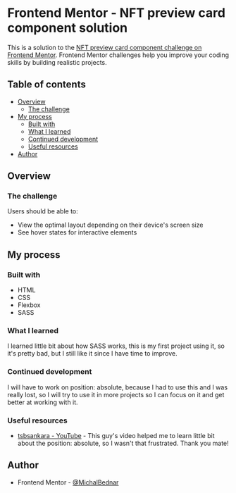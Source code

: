 # Frontend Mentor - NFT preview card component solution

This is a solution to the [NFT preview card component challenge on Frontend Mentor](https://www.frontendmentor.io/challenges/nft-preview-card-component-SbdUL_w0U). Frontend Mentor challenges help you improve your coding skills by building realistic projects. 

## Table of contents

- [Overview](#overview)
  - [The challenge](#the-challenge)
- [My process](#my-process)
  - [Built with](#built-with)
  - [What I learned](#what-i-learned)
  - [Continued development](#continued-development)
  - [Useful resources](#useful-resources)
- [Author](#author)


## Overview

### The challenge

Users should be able to:

- View the optimal layout depending on their device's screen size
- See hover states for interactive elements


## My process

### Built with

- HTML
- CSS
- Flexbox
- SASS

### What I learned

I learned little bit about how SASS works, this is my first project using it, so it's pretty bad, but I still like it since I have time to improve.

### Continued development

I will have to work on position: absolute, because I had to use this and I was really lost, so I will try to use it in more projects so I can focus on it and get better at working with it.

### Useful resources

- [tsbsankara - YouTube](https://www.youtube.com/c/tsbsankara) - This guy's video helped me to learn little bit about the position: absolute, so I wasn't that frustrated. Thank you mate!


## Author

- Frontend Mentor - [@MichalBednar](https://www.frontendmentor.io/profile/MichalBednar)

